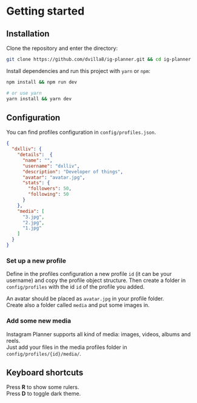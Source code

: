# Getting started

## Installation

Clone the repository and enter the directory:

```bash
git clone https://github.com/dvilla8/ig-planner.git && cd ig-planner
```

Install dependencies and run this project with `yarn` or `npm`:

```bash
npm install && npm run dev

# or use yarn
yarn install && yarn dev
```

## Configuration

You can find profiles configuration in `config/profiles.json`.

```json
{
  "dxlliv": {
    "details":  {
      "name": "",
      "username": "dxlliv",
      "description": "Developer of things",
      "avatar": "avatar.jpg",
      "stats": {
        "followers": 50,
        "following": 50
      }
    },
    "media": [
      "3.jpg",
      "2.jpg",
      "1.jpg"
    ]
  }
}
```

### Set up a new profile

Define in the profiles configuration a new profile `id` (it can be your username) and copy the profile object structure.
Then create a folder in `config/profiles` with the id `id` of the profile you added.

An avatar should be placed as `avatar.jpg` in your profile folder.  
Create also a folder called `media` and put some images in.

### Add some new media

Instagram Planner supports all kind of media: images, videos, albums and reels.  
Just add your files in the media profiles folder in `config/profiles/{id}/media/`.

## Keyboard shortcuts

Press **R** to show some rulers.  
Press **D** to toggle dark theme.